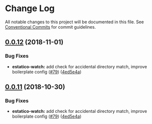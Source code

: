 # Change Log

All notable changes to this project will be documented in this file.
See [Conventional Commits](https://conventionalcommits.org) for commit guidelines.

## [0.0.12](https://github.com/unic/estatico-nou/tree/master/packages/estatico-watch/compare/@unic/estatico-watch@0.0.10...@unic/estatico-watch@0.0.12) (2018-11-01)


### Bug Fixes

* **estatico-watch:** add check for accidental directory match, improve boilerplate config ([#79](https://github.com/unic/estatico-nou/tree/master/packages/estatico-watch/issues/79)) ([4ed5e4a](https://github.com/unic/estatico-nou/tree/master/packages/estatico-watch/commit/4ed5e4a))





## [0.0.11](https://github.com/unic/estatico-nou/tree/master/packages/estatico-watch/compare/@unic/estatico-watch@0.0.10...@unic/estatico-watch@0.0.11) (2018-10-30)


### Bug Fixes

* **estatico-watch:** add check for accidental directory match, improve boilerplate config ([#79](https://github.com/unic/estatico-nou/tree/master/packages/estatico-watch/issues/79)) ([4ed5e4a](https://github.com/unic/estatico-nou/tree/master/packages/estatico-watch/commit/4ed5e4a))
